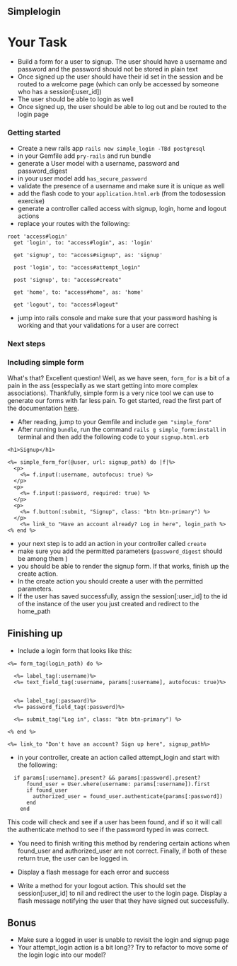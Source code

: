 ## Simplelogin

# Your Task

- Build a form for a user to signup. The user should have a username and password and the password should not be stored in plain text
- Once signed up the user should have their id set in the session and be routed to a welcome page (which can only be accessed by someone who has a session[:user_id])
- The user should be able to login as well
- Once signed up, the user should be able to log out and be routed to the login page

### Getting started

- Create a new rails app `rails new simple_login -TBd postgresql`
- in your Gemfile add `pry-rails` and run bundle
- generate a User model with a username, password and password_digest
- in your user model add `has_secure_password`
- validate the presence of a username and make sure it is unique as well
- add the flash code to your `application.html.erb` (from the todosession exercise)
- generate a controller called access with signup, login, home and logout actions
- replace your routes with the following:

```
root 'access#login'
  get 'login', to: "access#login", as: 'login'

  get 'signup', to: "access#signup", as: 'signup'

  post 'login', to: "access#attempt_login"

  post 'signup', to: "access#create"

  get 'home', to: "access#home", as: 'home'

  get 'logout', to: "access#logout"
``` 
- jump into rails console and make sure that your password hashing is working and that your validations for a user are correct

### Next steps

### Including simple form

What's that? Excellent question! Well, as we have seen, `form_for` is a bit of a pain in the ass (esspecially as we start getting into more complex associations). Thankfully, simple form is a very nice tool we can use to generate our forms with far less pain. To get started, read the first part of the documentation [here](https://github.com/plataformatec/simple_form).

- After reading, jump to your Gemfile and include `gem "simple_form"`
- After running `bundle`, run the command `rails g simple_form:install` in terminal and then add the following code to your `signup.html.erb`

```
<h1>Signup</h1>

<%= simple_form_for(@user, url: signup_path) do |f|%>
  <p>
    <%= f.input(:username, autofocus: true) %>
  </p>
  <p>
    <%= f.input(:password, required: true) %>
  </p>
  <p>
    <%= f.button(:submit, "Signup", class: "btn btn-primary") %>
  </p>
    <%= link_to "Have an account already? Log in here", login_path %>
<% end %>
```

- your next step is to add an action in your controller called `create` 
- make sure you add the permitted parameters (`password_digest` should be among them ) 
- you should be able to render the signup form. If that works, finish up the create action.
- In the create action you should create a user with the permitted parameters. 
- If the user has saved successfully, assign the session[:user_id] to the id of the instance of the user you just created and redirect to the home_path 

## Finishing up

- Include a login form that looks like this: 

```
<%= form_tag(login_path) do %>

  <%= label_tag(:username)%>
  <%= text_field_tag(:username, params[:username], autofocus: true)%>


  <%= label_tag(:password)%>
  <%= password_field_tag(:password)%>

  <%= submit_tag("Log in", class: "btn btn-primary") %>

<% end %>

<%= link_to "Don't have an account? Sign up here", signup_path%>

```

- in your controller, create an action called attempt_login and start with the following: 

```
  if params[:username].present? && params[:password].present?
      found_user = User.where(username: params[:username]).first
      if found_user
        authorized_user = found_user.authenticate(params[:password])
      end
    end
```

This code will check and see if a user has been found, and if so it will call the authenticate method to see if the password typed in was correct. 

- You need to finish writing this method by rendering certain actions when found_user and authorized_user are not correct. Finally, if both of these return true, the user can be logged in. 

- Display a flash message for each error and success

- Write a method for your logout action. This should set the session[:user_id] to nil and redirect the user to the login page. Display a flash message notifying the user that they have signed out successfully. 


## Bonus

- Make sure a logged in user is unable to revisit the login and signup page
- Your attempt_login action is a bit long?? Try to refactor to move some of the login logic into our model?

